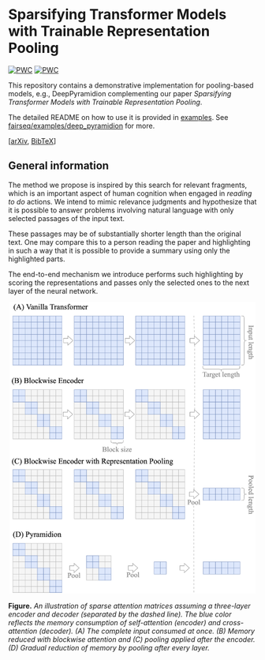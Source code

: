 # Sparsifying Transformer Models with Trainable Representation Pooling
[![PWC](https://img.shields.io/endpoint.svg?url=https://paperswithcode.com/badge/sparsifying-transformer-models-with/text-summarization-on-arxiv-summarization)](https://paperswithcode.com/sota/text-summarization-on-arxiv-summarization?p=sparsifying-transformer-models-with)
[![PWC](https://img.shields.io/endpoint.svg?url=https://paperswithcode.com/badge/sparsifying-transformer-models-with/text-summarization-on-pubmed-1)](https://paperswithcode.com/sota/text-summarization-on-pubmed-1?p=sparsifying-transformer-models-with)

This repository contains a demonstrative implementation for pooling-based models, e.g., DeepPyramidion
complementing our paper _Sparsifying Transformer Models with Trainable Representation Pooling_. 

The detailed README on how to use it is provided in [examples](./fairseq/examples/deep_pyramidion/README.md). See [fairseq/examples/deep_pyramidion](./fairseq/examples/deep_pyramidion/) for more.

[[arXiv](https://arxiv.org/abs/2009.05169), [BibTeX](./cite.bib)]

## General information

The method we propose is inspired by this search for relevant fragments, which is an important aspect of human cognition when engaged in *reading to do* actions. We intend to mimic relevance judgments and hypothesize that it is possible to answer problems involving natural language with only selected passages of the input text.

These passages may be of substantially shorter length than the original text. One may compare this to a person reading the paper and highlighting in such a way that it is possible to provide a summary using only the highlighted parts.

The end-to-end mechanism we introduce performs such highlighting by scoring the representations and passes only the selected ones to the next layer of the neural network.

<p align="center"><img src="./hero.png" width="500px"></p>

**Figure.** *An illustration of sparse attention matrices assuming a three-layer encoder and decoder (separated by the dashed line). The blue color reflects the memory consumption of self-attention (encoder) and cross-attention (decoder).
(A) The complete input consumed at once.
(B) Memory reduced with blockwise attention and
(C) pooling applied after the encoder.
(D) Gradual reduction of memory by pooling after every layer.*
